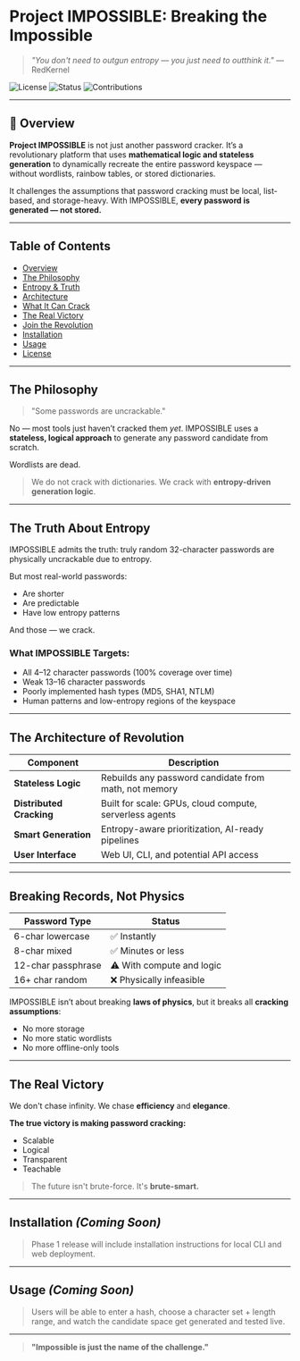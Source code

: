 # Project IMPOSSIBLE: Breaking the Impossible

> *"You don't need to outgun entropy — you just need to outthink it."*
> — RedKernel

![License](https://img.shields.io/badge/license-MIT-blue.svg) ![Status](https://img.shields.io/badge/status-Alpha-orange.svg) ![Contributions](https://img.shields.io/badge/contributions-welcome-brightgreen.svg)

---

## 📖 Overview

**Project IMPOSSIBLE** is not just another password cracker. It’s a revolutionary platform that uses **mathematical logic and stateless generation** to dynamically recreate the entire password keyspace — without wordlists, rainbow tables, or stored dictionaries.

It challenges the assumptions that password cracking must be local, list-based, and storage-heavy. With IMPOSSIBLE, **every password is generated — not stored.**

---

## Table of Contents

* [Overview](#-overview)
* [The Philosophy](#-the-philosophy)
* [Entropy & Truth](#-the-truth-about-entropy)
* [Architecture](#-the-architecture-of-revolution)
* [What It Can Crack](#-breaking-records-not-physics)
* [The Real Victory](#-the-real-victory)
* [Join the Revolution](#-join-the-revolution)
* [Installation](#-installation)
* [Usage](#-usage)
* [License](#-license)

---

## The Philosophy

> "Some passwords are uncrackable."

No — most tools just haven’t cracked them *yet*.
IMPOSSIBLE uses a **stateless, logical approach** to generate any password candidate from scratch.

Wordlists are dead.

> We do not crack with dictionaries. We crack with **entropy-driven generation logic**.

---

## The Truth About Entropy

IMPOSSIBLE admits the truth: truly random 32-character passwords are physically uncrackable due to entropy.

But most real-world passwords:

* Are shorter
* Are predictable
* Have low entropy patterns

And those — we crack.

### What IMPOSSIBLE Targets:

* All 4–12 character passwords (100% coverage over time)
* Weak 13–16 character passwords
* Poorly implemented hash types (MD5, SHA1, NTLM)
* Human patterns and low-entropy regions of the keyspace

---

## The Architecture of Revolution

| Component                | Description                                             |
| ------------------------ | ------------------------------------------------------- |
| **Stateless Logic**      | Rebuilds any password candidate from math, not memory   |
| **Distributed Cracking** | Built for scale: GPUs, cloud compute, serverless agents |
| **Smart Generation**     | Entropy-aware prioritization, AI-ready pipelines        |
| **User Interface**       | Web UI, CLI, and potential API access                   |

---

## Breaking Records, Not Physics

| Password Type      | Status                    |
| ------------------ | ------------------------- |
| 6-char lowercase   | ✅ Instantly               |
| 8-char mixed       | ✅ Minutes or less         |
| 12-char passphrase | ⚠️ With compute and logic |
| 16+ char random    | ❌ Physically infeasible   |

IMPOSSIBLE isn’t about breaking **laws of physics**, but it breaks all **cracking assumptions**:

* No more storage
* No more static wordlists
* No more offline-only tools

---

## The Real Victory

We don't chase infinity. We chase **efficiency** and **elegance**.

**The true victory is making password cracking:**

* Scalable
* Logical
* Transparent
* Teachable

> The future isn't brute-force. It's **brute-smart.**

---


## Installation *(Coming Soon)*

> Phase 1 release will include installation instructions for local CLI and web deployment.

---

## Usage *(Coming Soon)*

> Users will be able to enter a hash, choose a character set + length range, and watch the candidate space get generated and tested live.

---

> **"Impossible is just the name of the challenge."**
